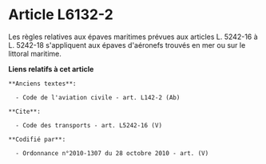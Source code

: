 # Article L6132-2

Les règles relatives aux épaves maritimes prévues aux articles L. 5242-16 à L. 5242-18 s'appliquent aux épaves d'aéronefs
trouvés en mer ou sur le littoral maritime.

**Liens relatifs à cet article**

	**Anciens textes**:

	  - Code de l'aviation civile - art. L142-2 (Ab)

	**Cite**:

	  - Code des transports - art. L5242-16 (V)

	**Codifié par**:

	  - Ordonnance n°2010-1307 du 28 octobre 2010 - art. (V)
